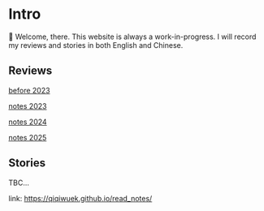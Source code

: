 # Intro
👋 Welcome, there. This website is always a work-in-progress. I will record my reviews and stories in both English and Chinese.

## Reviews
[before 2023](review/before_2023.md)

[notes 2023](review/2023_notes.md)

[notes 2024](review/2024_notes.md)

[notes 2025](review/2025_notes.md)

## Stories
TBC...


link: https://qiqiwuek.github.io/read_notes/